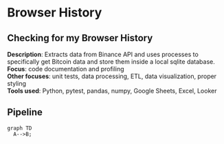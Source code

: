 # Browser History
## Checking for my Browser History
**Description**: Extracts data from Binance API and uses processes to specifically get Bitcoin data and store them inside a local sqlite database. <br>
**Focus**: code documentation and profiling <br>
**Other focuses**: unit tests, data processing, ETL, data visualization, proper styling <br>
**Tools used**: Python, pytest, pandas, numpy, Google Sheets, Excel, Looker
## Pipeline
```mermaid
graph TD
  A-->B;

```
